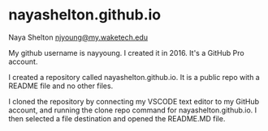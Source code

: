 # nayashelton.github.io

Naya Shelton njyoung@my.waketech.edu


My github username is nayyoung. I created it in 2016. It's a GitHub Pro account.


I created a repository called nayashelton.github.io. It is a public repo with a README file and no other files.


I cloned the repository by connecting my VSCODE text editor to my GitHub account, and running the clone repo command for nayashelton.github.io. I then selected a file destination and opened the README.MD file.
